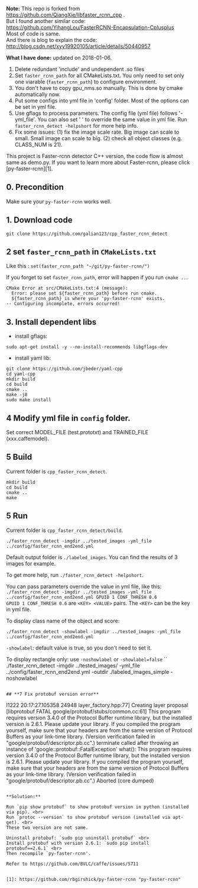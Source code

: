 **Note:**
This repo is forked from https://github.com/QiangXie/libfaster_rcnn_cpp . <br>
But I found another similar code: https://github.com/YihangLou/FasterRCNN-Encapsulation-Cplusplus <br>
Most of code is same.<br>
And there is blog to explain the code: http://blog.csdn.net/xyy19920105/article/details/50440957

**What I have done:**
updated on 2018-01-06.
1. Delete redundant 'include' and undependent .so files
2. Set `faster_rcnn_path` for all CMakeLists.txt. 
You only need to set only one viarable (`faster_rcnn_path`) to configure environment.
3. You don't have to copy gpu_nms.so manually. This is done by cmake automatically now.
4. Put some configs into yml file in 'config' folder. Most of the options can be set in yml file.
5. Use gflags to process parameters. The config file (yml file) follows '-yml_file'. 
You can also set '<KEY> <VALUE>' to override the same value in yml file. Run `faster_rcnn_detect -helpshort` for more help info.
6. Fix some issues: 
(1) fix the image scale rate. Big image can scale to small. Small image can scale to big.
(2) check all object classes (e.g. CLASS_NUM is 21).

This project is Faster-rcnn detector C++ version, the code flow is almost same as demo.py.
If you want to learn more about Faster-rcnn, please click [py-faster-rcnn][1].

## **0. Precondition**

Make sure your `py-faster-rcnn` works well.

## **1. Download code**

```
git clone https://github.com/galian123/cpp_faster_rcnn_detect
```

## **2 set `faster_rcnn_path` in `CMakeLists.txt`**

Like this : `set(faster_rcnn_path "~/git/py-faster-rcnn/")`

If you forget to set `faster_rcnn_path`, error will happen if you run `cmake ..`.

```
CMake Error at src/CMakeLists.txt:4 (message):
  Error: please set ${faster_rcnn_path} before run cmake.
  ${faster_rcnn_path} is where your 'py-faster-rcnn' exists.
-- Configuring incomplete, errors occurred!
```    

## **3. Install dependent libs**

* install gflags:

`sudo apt-get install -y --no-install-recommends libgflags-dev`

* install yaml lib: 

```
git clone https://github.com/jbeder/yaml-cpp
cd yaml-cpp
mkdir build
cd build
cmake ..
make -j8
sudo make install
```

## **4 Modify yml file in `config` folder.**

Set correct MODEL_FILE (test.prototxt) and TRAINED_FILE (xxx.caffemodel).

## **5 Build**

Current folder is `cpp_faster_rcnn_detect`.

```
mkdir build
cd build
cmake ..
make
```
 
## **5 Run**

Current folder is `cpp_faster_rcnn_detect/build`.

```
./faster_rcnn_detect -imgdir ../tested_images -yml_file ../config/faster_rcnn_end2end.yml
```

Default output folder is `./labeled_images`. You can find the results of 3 images for example.

To get more help, run `./faster_rcnn_detect -helpshort`.

You can pass parameters override the value in yml file, like this: <br>
`./faster_rcnn_detect -imgdir ../tested_images -yml_file ../config/faster_rcnn_end2end.yml GPUID 1 CONF_THRESH 0.6` <br>
`GPUID 1 CONF_THRESH 0.6` are `<KEY> <VALUE>` pairs. The `<KEY>` can be the key in yml file.

To display class name of the object and score:
```
./faster_rcnn_detect -showlabel -imgdir ../tested_images -yml_file ../config/faster_rcnn_end2end.yml
```
`-showlabel`: default value is true, so you don't need to set it.

To display rectangle only: use `-noshowlabel` or `-showlabel=false`
``
./faster_rcnn_detect -imgdir ../tested_images/ -yml_file ../config/faster_rcnn_end2end.yml -outdir ./labeled_images_simple -noshowlabel
```

## **7 Fix protobuf version error**

```
I1222 20:17:27.105358 24948 layer_factory.hpp:77] Creating layer proposal
[libprotobuf FATAL google/protobuf/stubs/common.cc:61] This program requires version 3.4.0 of the Protocol Buffer runtime library, but the installed version is 2.6.1.  Please update your library.  If you compiled the program yourself, make sure that your headers are from the same version of Protocol Buffers as your link-time library.  (Version verification failed in "google/protobuf/descriptor.pb.cc".)
terminate called after throwing an instance of 'google::protobuf::FatalException'
  what():  This program requires version 3.4.0 of the Protocol Buffer runtime library, but the installed version is 2.6.1.  Please update your library.  If you compiled the program yourself, make sure that your headers are from the same version of Protocol Buffers as your link-time library.  (Version verification failed in "google/protobuf/descriptor.pb.cc".)
Aborted (core dumped)
```

**Solution:**

Run `pip show protobuf` to show protobuf version in python (installed via pip). <br>
Run `protoc --version` to show protobuf version (installed via apt-get). <br>
These two version are not same.

Uninstall protobuf: `sudo pip uninstall protobuf` <br>
Install protobuf with version 2.6.1: `sudo pip install protobuf==2.6.1` <br>
Then recompile `py-faster-rcnn'.

Refer to https://github.com/BVLC/caffe/issues/5711


[1]: https://github.com/rbgirshick/py-faster-rcnn "py-faster-rcnn"


